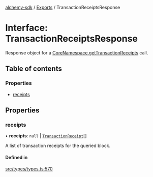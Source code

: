 [alchemy-sdk](../README.md) / [Exports](../modules.md) / TransactionReceiptsResponse

# Interface: TransactionReceiptsResponse

Response object for a [CoreNamespace.getTransactionReceipts](../classes/CoreNamespace.md#gettransactionreceipts) call.

## Table of contents

### Properties

- [receipts](TransactionReceiptsResponse.md#receipts)

## Properties

### receipts

• **receipts**: ``null`` \| [`TransactionReceipt`](TransactionReceipt.md)[]

A list of transaction receipts for the queried block.

#### Defined in

[src/types/types.ts:570](https://github.com/alchemyplatform/alchemy-sdk-js/blob/277f926/src/types/types.ts#L570)
